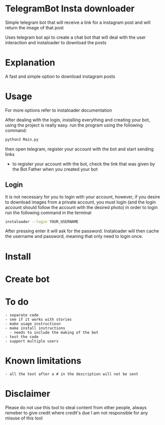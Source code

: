 

# TelegramBot Insta downloader


Simple telegram bot that will receive a link for a instagram post and will return the image of that post

Uses telegram bot api to create a chat bot that will deal with the user interaction and instaloader to download the posts

# Explanation

A fast and simple option to download instagram posts

# Usage

For more options refer to instaloader documentation

After dealing with the login, installing everything and creating your bot, using the project is really easy.
run the program using the following command:
```bash
python3 Main.py
```

then open telegram, register your account with the bot and start sending links
  - to register your account with the bot, check the link that was given by the Bot Father when you created your bot

## Login
It is not necessary for you to login with your account, however, if you desire to download images from a private account, you must login (and the login account should follow the account with the desired photo)
in order to login run the following command in the terminal
```bash
instaloader --login YOUR_USERNAME
```
After pressing enter it will ask for the password. Instaloader will then cache the username and password, meaning that only need to login once.

# Install

# Create bot

# To do

    - separate code
    - see if it works with stories
    - make usage instructiosn
    - make install instructions
      - needs to include the making of the bot
    - test the code
    - support multiple users

# Known limitations
    - all the text after a # in the description will not be sent

# Disclaimer
Please do not use this tool to steal content from other people, always remeber to give credit where credit's due
I am not responsible for any misuse of this tool